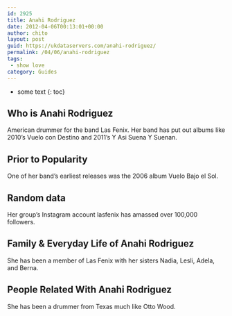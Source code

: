 ```yaml
---
id: 2925
title: Anahi Rodriguez
date: 2012-04-06T00:13:01+00:00
author: chito
layout: post
guid: https://ukdataservers.com/anahi-rodriguez/
permalink: /04/06/anahi-rodriguez
tags:
 - show love
category: Guides
---
```


* some text
{: toc}
          
          
## Who is  Anahi Rodriguez
                  
                  
                  
American drummer for the band Las Fenix. Her band has put out albums like 2010&#8217;s Vuelo con Destino and 2011&#8217;s Y Asi Suena Y Suenan. 
                  
                
                
                
## Prior to Popularity 
                  
                  
                  
One of her band&#8217;s earliest releases was the 2006 album Vuelo Bajo el Sol. 
                  
                
                
                
## Random data 
                  
                  
                  
Her group&#8217;s Instagram account lasfenix has amassed over 100,000 followers. 
                  
                
                
                
## Family & Everyday Life of Anahi Rodriguez
                  
                  
                  
She has been a member of Las Fenix with her sisters Nadia, Lesli, Adela, and Berna.
                  
                
                
                
## People Related With  Anahi Rodriguez
                  
                  
                  
She has been a drummer from Texas much like Otto Wood. 
                  
                
              
            
          
          
          
    
    
  

